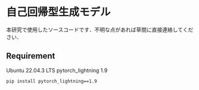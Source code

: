 # 自己回帰型生成モデル



本研究で使用したソースコードです．不明な点があれば草間に直接連絡してください．

## Requirement

Ubuntu 22.04.3 LTS
pytorch_lightning 1.9

```copy
pip install pytorch_lightning==1.9
```
